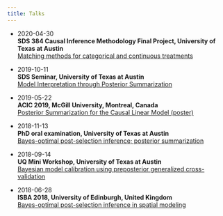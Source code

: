 ```yaml
---
title: Talks
---
```


- 2020-04-30  
**SDS 384 Causal Inference Methodology Final Project, University of
Texas at Austin**  
[Matching methods for categorical and continuous
treatments](/files/spencer-sds384causal-project.pdf)

- 2019-10-11  
**SDS Seminar, University of Texas at Austin**  
[Model Interpretation through Posterior Summarization](/files/spencer-sds-seminar-fall2019.pdf)  

- 2019-05-22  
**ACIC 2019, McGill University, Montreal, Canada**  
[Posterior Summarization for the Causal Linear Model
(poster)](/files/woody-poster-acic.pdf)  

- 2018-11-13  
**PhD oral examination, University of Texas at Austin**  
[Bayes-optimal post-selection inference; posterior summarization](/files/Woody-oralexam.pdf)  

- 2018-09-14  
**UQ Mini Workshop, University of Texas at Austin**  
[Bayesian model calibration using preposterior generalized
cross-validation](/files/UQ-mini-workshop.pdf)  

- 2018-06-28  
**ISBA 2018, University of Edinburgh, United Kingdom**  
[Bayes-optimal post-selection inference in spatial
modeling](/files/Woody-ISBA-2018.pdf)

